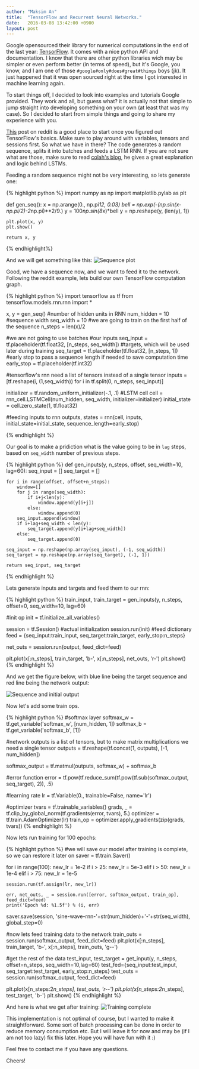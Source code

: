 ```yaml
---
author: "Maksim An"
title:	"TensorFlow and Recurrent Neural Networks."
date:	2016-03-08 13:42:00 +0900
layout:	post
---
```


Google opensourced their library for numerical computations in the end of the last year: [TensorFlow][tensorflow-official]. It comes with a nice python API and documentation. I know that there are other python libraries wich may be simpler or even perform better (in terms of speed), but it's Google, you know, and I am one of those `#google#only#does#great#things` boys (jk). It just happened that it was open sourced right at the time I got interested in machine learning again.

To start things off, I decided to look into examples and tutorials Google provided. They work and all, but guess what? it is actually not that simple to jump straight into developing something on your own (at least that was my case). So I decided to start from simple things and going to share my experience with you.

[This][reddit-post] post on reddit is a good place to start once you figured out TensorFlow's basics. Make sure to play around with variables, tensors and sessions first. So what we have in there? The code generates a random sequence, splits it into batches and feeds a LSTM RNN. If you are not sure what are those, make sure to read [colah's blog][colah-blog], he gives a great explanation and logic behind LSTMs.

Feeding a random sequence might not be very interesting, so lets generate one:

{% highlight python  %}
import numpy as np
import matplotlib.pylab as plt

def gen_seq():
	x = np.arange(0., np.pi*12, 0.03)
	bell = np.exp(-(np.sin(x-np.pi/2)-2*np.pi)**2/9.)
	y = 100*np.sin(8*x)*bell
	y = np.reshape(y, (len(y), 1))
	
	plt.plot(x, y)
	plt.show()

	return x, y
{% endhighlight%}

And we will get something like this:
![Sequence plot](/assets/sequence.png) 

Good, we have a sequence now, and we want to feed it to the network. Following the reddit example, lets build our own TensorFlow computation graph.

{% highlight python %}
import tensorflow as tf
from tensorflow.models.rnn.rnn import *

x, y = gen_seq()
#number of hidden units in RNN
num_hidden = 10
#sequence width
seq_width = 10
#we are going to train on the first half of the sequence
n_steps = len(x)/2

#we are not going to use batches
#our inputs
seq_input = tf.placeholder(tf.float32, [n_steps, seq_width])
#targets, which will be used later during training
seq_target = tf.placeholder(tf.float32, [n_steps, 1])
#early stop to pass a sequence length if needed to save computation time
early_stop = tf.placeholder(tf.int32)

#tensorflow's rnn need a list of tensors instead of a single tensor
inputs = [tf.reshape(i, (1,seq_width)) for i in tf.split(0, n_steps, seq_input)]

initializer = tf.random_uniform_initializer(-.1, .1)
#LSTM cell
cell = rnn_cell.LSTMCell(num_hidden, seq_width, initializer=initializer)
initial_state = cell.zero_state(1, tf.float32)

#feeding inputs to rnn
outputs, states = rnn(cell, inputs, initial_state=initial_state, 
						sequence_length=early_stop)

{% endhighlight %}

Our goal is to make a pridiction what is the value going to be in `lag` steps, based on `seq_width` number of previous steps. 

{% highlight python %}
def gen_inputs(y, n_steps, offset, seq_width=10, lag=60):
	seq_input = []
	seq_target = []
	
	for i in range(offset, offset+n_steps):
		window=[]
		for j in range(seq_width):
			if i+j<len(y):
				window.append(y[i+j])
			else:
				window.append(0)
		seq_input.append(window)
		if i+lag+seq_width < len(y):
			seq_target.append(y[i+lag+seq_width])
		else:
			seq_target.append(0)
	
	seq_input = np.reshape(np.array(seq_input), (-1, seq_width))
	seq_target = np.reshape(np.array(seq_target), (-1, 1))

	return seq_input, seq_target
{% endhighlight %}

Lets generate inputs and targets and feed them to our rnn:

{% highlight python %}
train_input, train_target = gen_inputs(y, n_steps, offset=0, seq_width=10, lag=60)

#init op
init = tf.initialize_all_variables()

session = tf.Session()
#actual initialization
session.run(init)
#feed dictionary
feed = {seq_input:train_input, seq_target:train_target, early_stop:n_steps}

net_outs = session.run(output, feed_dict=feed)

plt.plot(x[:n_steps], train_target, 'b-', x[:n_steps], net_outs, 'r-')
plt.show()
{% endhighlight %}

And we get the figure below, with blue line being the target sequence and red line being the network output:

![Sequence and initial output](/assets/sequence-and-network-output.png)

Now let's add some train ops.

{% highlight python %}
#softmax layer
softmax_w = tf.get_variable('softmax_w', [num_hidden, 1])
softmax_b = tf.get_variable('softmax_b', [1])

#network outputs is a list of tensors, but to make matrix multiplications we need a single tensor
outputs = tf.reshape(tf.concat(1, outputs), [-1, num_hidden])

softmax_output = tf.matmul(outputs, softmax_w) + softmax_b

#error function
error = tf.pow(tf.reduce_sum(tf.pow(tf.sub(softmax_output, seq_target), 2)), .5)

#learning rate
lr = tf.Variable(0., trainable=False, name='lr')

#optimizer
tvars = tf.trainable_variables()
grads, _ = tf.clip_by_global_norm(tf.gradients(error, tvars), 5.)
optimizer = tf.train.AdamOptimizer(lr)
train_op = optimizer.apply_gradients(zip(grads, tvars))
{% endhighlight %}

Now lets run training for 100 epochs:

{% highlight python %}
#we will save our model after training is complete, so we can restore it later on
saver = tf.train.Saver()

for i in range(100):
	new_lr = 1e-2
	if i > 25:
		new_lr = 5e-3
	elif i > 50:
		new_lr = 1e-4
	elif i > 75:
		new_lr = 1e-5
	
	session.run(tf.assign(lr, new_lr))

	err, net_outs, _ = session.run([error, softmax_output, train_op], feed_dict=feed)
	print('Epoch %d: %1.5f') % (i, err)

saver.save(session, 'sine-wave-rnn-'+str(num_hidden)+'-'+str(seq_width), global_step=0)

#now lets feed training data to the network
train_outs = session.run(softmax_output, feed_dict=feed)
plt.plot(x[:n_steps], train_target, 'b-', x[:n_steps], train_outs, 'g--')

#get the rest of the data
test_input, test_target = get_input(y, n_steps, offset=n_steps, seq_width=10,lag=60)
test_fed={seq_input:test_input, seq_target:test_target, early_stop:n_steps}
test_outs = session.run(softmax_output, feed_dict=feed)

plt.plot(x[n_steps:2*n_steps], test_outs, 'r--')
plt.plot(x[n_steps:2*n_steps], test_target, 'b-')
plt.show()
{% endhighlight %}

And here is what we get after training:
![Training complete](/assets/training-complete.png)

This implementation is not optimal of course, but I wanted to make it straightforward. Some sort of batch processing can be done in order to reduce memory consumption etc. But I will leave it for now and may be (if I am not too lazy) fix this later. Hope you will have fun with it :)

Feel free to contact me if you have any questions.

Cheers!

[tensorflow-official]: https://www.tensorflow.org/
[reddit-post]: https://www.reddit.com/r/MachineLearning/comments/3sok8k/tensorflow_basic_rnn_example_with_variable_length/
[colah-blog]: http://colah.github.io/posts/2015-08-Understanding-LSTMs/
